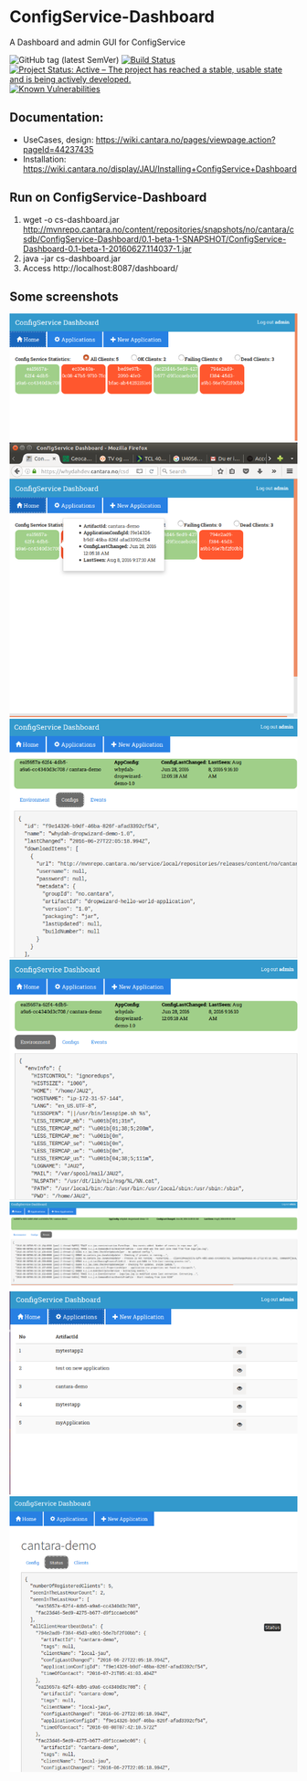 # ConfigService-Dashboard

A Dashboard and admin GUI for ConfigService

![GitHub tag (latest SemVer)](https://img.shields.io/github/v/tag/Cantara/ConfigService-Dashboard) [![Build Status](https://jenkins.quadim.ai/buildStatus/icon?job=ConfigService-Dashboard)](https://jenkins.quadim.ai/view/Build%20Monitor/job/ConfigService-Dashboard/) [![Project Status: Active – The project has reached a stable, usable state and is being actively developed.](http://www.repostatus.org/badges/latest/active.svg)](http://www.repostatus.org/#active)  [![Known Vulnerabilities](https://snyk.io/test/github/Cantara/ConfigService-Dashboard/badge.svg)](https://snyk.io/test/github/Cantara/ConfigService-Dashboard)

##  Documentation:

* UseCases, design: https://wiki.cantara.no/pages/viewpage.action?pageId=44237435
* Installation:  https://wiki.cantara.no/display/JAU/Installing+ConfigService+Dashboard


## Run on ConfigService-Dashboard

1. wget -o cs-dashboard.jar http://mvnrepo.cantara.no/content/repositories/snapshots/no/cantara/csdb/ConfigService-Dashboard/0.1-beta-1-SNAPSHOT/ConfigService-Dashboard-0.1-beta-1-20160627.114037-1.jar
2. java -jar cs-dashboard.jar
3. Access http://localhost:8087/dashboard/

## Some screenshots

![Clients Overview](https://github.com/Cantara/ConfigService-Dashboard/raw/master/images/CS-clients.png "Clients Overview")
![Clients Overview - Hover](https://github.com/Cantara/ConfigService-Dashboard/raw/master/images/CS-client-hover.png "Clients Overview - Hover")
![Clients Config](https://github.com/Cantara/ConfigService-Dashboard/raw/master/images/CS-config.png "Clients Config")
![Clients Environment](https://github.com/Cantara/ConfigService-Dashboard/raw/master/images/CS-environments.png "Clients Environment")
![Clients Log](https://github.com/Cantara/ConfigService-Dashboard/raw/master/images/CS-logs.png "Clients Log")
![Applications Overview](https://github.com/Cantara/ConfigService-Dashboard/raw/master/images/CS-applications.png "Applications Overview")
![Application Status](https://github.com/Cantara/ConfigService-Dashboard/raw/master/images/CS-application-status.png "Application Status")

